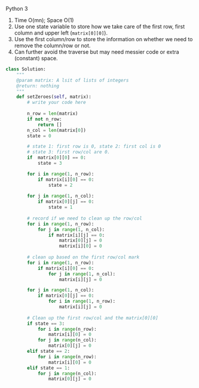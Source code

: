 Python 3

1. Time O(mn); Space O(1)
2. Use one state variable to store how we take care of the first row, first column and upper left (`matrix[0][0]`).
3. Use the first column/row to store the information on whether we need to remove the column/row or not.
4. Can further avoid the traverse but may need messier code or extra (constant) space.


```python
class Solution:
    """
    @param matrix: A lsit of lists of integers
    @return: nothing
    """
    def setZeroes(self, matrix):
        # write your code here
        
        n_row = len(matrix)
        if not n_row:
            return []
        n_col = len(matrix[0])
        state = 0

        # state 1: first row is 0, state 2: first col is 0
        # state 3: first row/col are 0.
        if  matrix[0][0] == 0:
            state = 3

        for i in range(1, n_row):
            if matrix[i][0] == 0:
                state = 2
                
        for j in range(1, n_col):
            if matrix[0][j] == 0:
                state = 1
        
        # record if we need to clean up the row/col
        for i in range(1, n_row):
            for j in range(1, n_col):
                if matrix[i][j] == 0:
                    matrix[0][j] = 0
                    matrix[i][0] = 0
                    
        # clean up based on the first row/col mark
        for i in range(1, n_row):
            if matrix[i][0] == 0:
                for j in range(1, n_col):
                    matrix[i][j] = 0

        for j in range(1, n_col):
            if matrix[0][j] == 0:
                for i in range(1, n_row):
                    matrix[i][j] = 0                    
        
        # Clean up the first row/col and the matrix[0][0]
        if state == 3:
            for i in range(n_row):
                matrix[i][0] = 0
            for j in range(n_col):
                matrix[0][j] = 0
        elif state == 2:
            for i in range(n_row):
                matrix[i][0] = 0
        elif state == 1:
            for j in range(n_col):
                matrix[0][j] = 0
```
